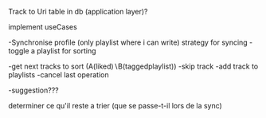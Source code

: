 Track to Uri table in db (application layer)?

implement useCases

-Synchronise profile (only playlist where i can write) strategy for syncing
-toggle a playlist for sorting


-get next tracks to sort (A(liked)∖B(taggedplaylist))
-skip track
-add track to playlists
-cancel last operation

-suggestion???

determiner ce qu'il reste a trier (que se passe-t-il lors de la sync)